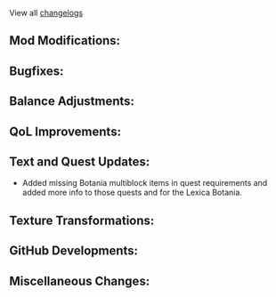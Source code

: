 
View all [changelogs](https://github.com/Divine-Journey-2/Divine-Journey-2/tree/main/changelog)

## Mod Modifications:



## Bugfixes:



## Balance Adjustments:



## QoL Improvements:



## Text and Quest Updates:

- Added missing Botania multiblock items in quest requirements and added more info to those quests and for the Lexica Botania.

## Texture Transformations:



## GitHub Developments:



## Miscellaneous Changes:
